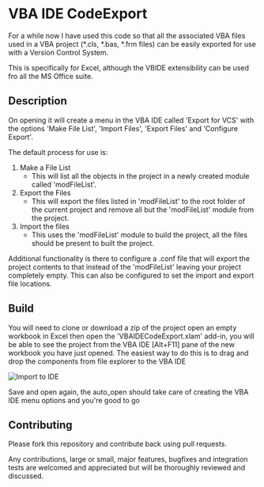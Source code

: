 # VBA IDE CodeExport
For a while now I have used this code so that all the associated VBA files used in a VBA project (*.cls, *.bas, *.frm files) can be easily exported for use with a Version Control System.

This is specifically for Excel, although the VBIDE extensibility can be used fro all the MS Office suite.

## Description
On opening it will create a menu in the VBA IDE called 'Export for VCS' with the options 'Make File List', 'Import Files', 'Export Files' and 'Configure Export'.

The default process for use is:

1. Make a File List
    - This will list all the objects in the project in a newly created module called 'modFileList'.
2. Export the Files
    - This will export the files listed in 'modFileList' to the root folder of the current project and remove all but the 'modFileList' module from the project.
3. Import the files
    - This uses the 'modFileList' module to build the project, all the files should be present to built the project.

Additional functionality is there to configure a .conf file that will export the project contents to that instead of the 'modFileList' leaving your project completely empty. This can also be configured to set the import and export file locations.

## Build
You will need to clone or download a zip of the project open an empty workbook in Excel then open the 'VBAIDECodeExport.xlam' add-in, you will be able to see the project from the VBA IDE [Alt+F11] pane of the new workbook you have just opened. The easiest way to do this is to drag and drop the components from file explorer to the VBA IDE

![Import to IDE](https://raw.githubusercontent.com/spences10/VBA-IDE-Code-Export/master/screenshots/ImportFilesToVBAIDE.gif)

Save and open again, the auto_open should take care of creating the VBA IDE menu options and you're good to go

## Contributing
Please fork this repository and contribute back using pull requests.

Any contributions, large or small, major features, bugfixes and integration tests are welcomed and appreciated but will be thoroughly reviewed and discussed.


